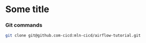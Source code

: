 # Some title

### **Git commands**
```bash
git clone git@github.com-cicd:mln-cicd/airflow-tutorial.git


```